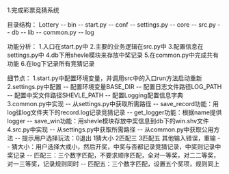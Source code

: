 1.完成彩票竞猜系统

目录结构：
Lottery
	-- bin
		-- start.py
	-- conf
		-- settings.py
	-- core
		-- src.py
	-- db
	-- lib
		-- common.py
	-- log
	
功能分析：
	1.入口在start.py中
	2.主要的业务逻辑在src.py中
	3.配置信息在settings.py中
	4.db下用shevle模块来存放中奖记录
	5.在common.py中完成共有功能
	6.在log下记录所有竞猜记录
	
细节点：
	1.start.py中配置环境变量，并调用src中的入口run方法启动重新
	2.settings.py中配置
		-- 配置环境变量BASE_DIR
		-- 配置日志文件路径LOG_PATH
		-- 配置中奖文件路径SHEVLE_PATH
		-- 配置Logging配置信息字典
	3.common.py中实现
		-- 从settings.py中获取所需路径
		-- save_record功能：用log往log文件夹下的record.log记录竞猜记录
		-- get_logger功能：根据name提供logger
		-- save_win功能：用shevle模块存放中奖信息到db下的win.shv文件
	4.src.py中实现
		-- 从settings.py中获取所需路径
		-- 从common.py中获取公用方法
		-- 提示用户选择玩法：0退出 1猜大小 2匹配三 3匹配五 其他输入错误，重输
		-- 猜大小：用户选择大或小，然后开奖，中奖与否都记录竞猜记录，中奖则记录中奖记录
		-- 匹配三：三个数字匹配，不要求顺序匹配，全对一等奖，对二二等奖，对一三等奖，记录规则同时
		-- 匹配五：三个数字匹配，设置五个奖项，规则同上